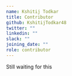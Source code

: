 ```yaml
---
name: Kshitij Todkar
title: Contributor
github: KshitijTodkar48
twitter: ""
linkedin: ""
slack: ""
joining_date: ""
role: contributor
---
```


Still waiting for this
